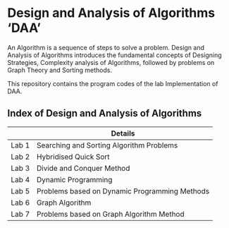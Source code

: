 # Design and Analysis of Algorithms ‘DAA’
An Algorithm is a sequence of steps to solve a problem. Design and Analysis of Algorithms introduces the fundamental concepts of Designing Strategies, Complexity analysis of Algorithms, followed by problems on Graph Theory and Sorting methods.

This repository contains the program codes of the lab Implementation of DAA.

## Index of Design and Analysis of Algorithms
|  |  Details                                                     |
| ----- |  ----------------------------------------------------   |
| Lab 1 |  Searching and Sorting Algorithm Problems               |
| Lab 2 |  Hybridised Quick Sort                                  |
| Lab 3 |  Divide and Conquer Method                              |
| Lab 4 |  Dynamic Programming                                    |
| Lab 5 |  Problems based on Dynamic Programming Methods          |
| Lab 6 |  Graph Algorithm                                        |
| Lab 7 |  Problems based on Graph Algorithm Method               |
